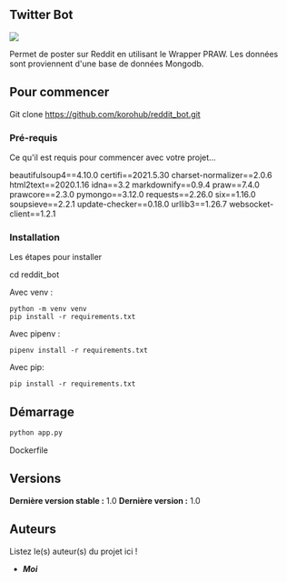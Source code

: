 ## Twitter Bot



[<img src="https://imgix.gizmodo.com.au/content/uploads/sites/2/2020/10/08/gkxzd2pocknczyx0jrti.jpg?ar=16%3A9&auto=format&fit=crop&q=65&w=720">](http://google.com.au/)


Permet de poster sur Reddit en utilisant le Wrapper PRAW.
Les données sont proviennent d'une base de données Mongodb.



## Pour commencer

Git clone https://github.com/korohub/reddit_bot.git


### Pré-requis

Ce qu'il est requis pour commencer avec votre projet...

beautifulsoup4==4.10.0
certifi==2021.5.30
charset-normalizer==2.0.6
html2text==2020.1.16
idna==3.2
markdownify==0.9.4
praw==7.4.0
prawcore==2.3.0
pymongo==3.12.0
requests==2.26.0
six==1.16.0
soupsieve==2.2.1
update-checker==0.18.0
urllib3==1.26.7
websocket-client==1.2.1


### Installation

Les étapes pour installer 

cd reddit_bot

Avec venv :
```
python -m venv venv
pip install -r requirements.txt
```

Avec pipenv :
```
pipenv install -r requirements.txt
```

Avec pip:
```
pip install -r requirements.txt
```

## Démarrage


```sh
python app.py 
```

Dockerfile



## Versions


**Dernière version stable :** 1.0
**Dernière version :** 1.0


## Auteurs
Listez le(s) auteur(s) du projet ici !
* _**Moi**_

